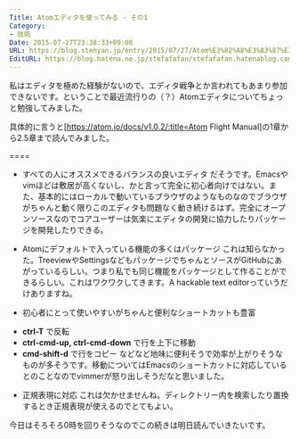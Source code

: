 ```yaml
---
Title: Atomエディタを使ってみる - その1
Category:
- 技術
Date: 2015-07-27T23:38:33+09:00
URL: https://blog.stenyan.jp/entry/2015/07/27/Atom%E3%82%A8%E3%83%87%E3%82%A3%E3%82%BF%E3%82%92%E4%BD%BF%E3%81%A3%E3%81%A6%E3%81%BF%E3%82%8B_-_%E3%81%9D%E3%81%AE1
EditURL: https://blog.hatena.ne.jp/stefafafan/stefafafan.hatenablog.com/atom/entry/8454420450103633890
---
```


私はエディタを極めた経験がないので、エディタ戦争とか言われてもあまり参加できないです。ということで最近流行りの（？）Atomエディタについてちょっと勉強してみました。

具体的に言うと[https://atom.io/docs/v1.0.2/:title=Atom Flight Manual]の1章から2.5章まで読んでみました。

====

* すべての人にオススメできるバランスの良いエディタ
だそうです。Emacsやvimほどは敷居が高くないし、かと言って完全に初心者向けではない。また、基本的にはローカルで動いているブラウザのようなものなのでブラウザがちゃんと動く限りこのエディタも問題なく動き続けるはず。完全にオープンソースなのでコアユーザーは気楽にエディタの開発に協力したりパッケージを開発したりできる。

* Atomにデフォルトで入っている機能の多くはパッケージ
これは知らなかった。TreeviewやSettingsなどもパッケージでちゃんとソースがGitHubにあがっているらしい。つまり私でも同じ機能をパッケージとして作ることができるらしい。これはワクワクしてきます。A hackable text editorっていうだけありますね。

* 初心者にとって使いやすいがちゃんと便利なショートカットも豊富
- <b>ctrl-T</b> で反転
- <b>ctrl-cmd-up, ctrl-cmd-down</b> で行を上下に移動
- <b>cmd-shift-d</b> で行をコピー
などなど地味に便利そうで効率が上がりそうなものが多そうです。移動についてはEmacsのショートカットに対応しているとのことなのでvimmerが怒り出しそうだなと思いました。

* 正規表現に対応
これは欠かせませんね。ディレクトリー内を検索したり置換するとき正規表現が使えるのでとてもよい。


今日はそろそろ0時を回りそうなのでこの続きは明日読んでいきたいです。
